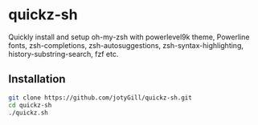 # quickz-sh

Quickly install and setup oh-my-zsh with powerlevel9k theme, Powerline fonts, zsh-completions, zsh-autosuggestions, zsh-syntax-highlighting, history-substring-search, fzf etc.

## Installation
``` bash
git clone https://github.com/jotyGill/quickz-sh.git
cd quickz-sh
./quickz.sh
```
